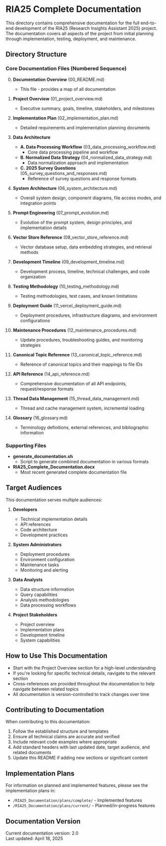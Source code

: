 # RIA25 Complete Documentation

This directory contains comprehensive documentation for the full end-to-end development of the RIA25 (Research Insights Assistant 2025) project. The documentation covers all aspects of the project from initial planning through implementation, testing, deployment, and maintenance.

## Directory Structure

### Core Documentation Files (Numbered Sequence)

0.  **Documentation Overview** (00_README.md)

    - This file - provides a map of all documentation

1.  **Project Overview** (01_project_overview.md)

    - Executive summary, goals, timeline, stakeholders, and milestones

2.  **Implementation Plan** (02_implementation_plan.md)

    - Detailed requirements and implementation planning documents

3.  **Data Architecture**

    - **A. Data Processing Workflow** (03_data_processing_workflow.md)
      - Core data processing pipeline and workflow
    - **B. Normalized Data Strategy** (04_normalized_data_strategy.md)
      - Data normalization approach and implementation
    - **C. 2025 Survey Questions** (05_survey_questions_and_responses.md)
      - Reference of survey questions and response formats

4.  **System Architecture** (06_system_architecture.md)

    - Overall system design, component diagrams, file access modes, and integration points

5.  **Prompt Engineering** (07_prompt_evolution.md)

    - Evolution of the prompt system, design principles, and implementation details

6.  **Vector Store Reference** (08_vector_store_reference.md)

    - Vector database setup, data embedding strategies, and retrieval methods

7.  **Development Timeline** (09_development_timeline.md)

    - Development process, timeline, technical challenges, and code organization

8.  **Testing Methodology** (10_testing_methodology.md)

    - Testing methodologies, test cases, and known limitations

9.  **Deployment Guide** (11_vercel_deployment_guide.md)

    - Deployment procedures, infrastructure diagrams, and environment configurations

10. **Maintenance Procedures** (12_maintenance_procedures.md)

    - Update procedures, troubleshooting guides, and monitoring strategies

11. **Canonical Topic Reference** (13_canonical_topic_reference.md)

    - Reference of canonical topics and their mappings to file IDs

12. **API Reference** (14_api_reference.md)

    - Comprehensive documentation of all API endpoints, request/response formats

13. **Thread Data Management** (15_thread_data_management.md)

    - Thread and cache management system, incremental loading

14. **Glossary** (16_glossary.md)
    - Terminology definitions, external references, and bibliographic information

### Supporting Files

- **generate_documentation.sh**
  - Script to generate combined documentation in various formats
- **RIA25_Complete_Documentation.docx**
  - Most recent generated complete documentation file

## Target Audiences

This documentation serves multiple audiences:

1. **Developers**

   - Technical implementation details
   - API references
   - Code architecture
   - Development practices

2. **System Administrators**

   - Deployment procedures
   - Environment configuration
   - Maintenance tasks
   - Monitoring and alerting

3. **Data Analysts**

   - Data structure information
   - Query capabilities
   - Analysis methodologies
   - Data processing workflows

4. **Project Stakeholders**
   - Project overview
   - Implementation plans
   - Development timeline
   - System capabilities

## How to Use This Documentation

- Start with the Project Overview section for a high-level understanding
- If you're looking for specific technical details, navigate to the relevant section
- Cross-references are provided throughout the documentation to help navigate between related topics
- All documentation is version-controlled to track changes over time

## Contributing to Documentation

When contributing to this documentation:

1. Follow the established structure and templates
2. Ensure all technical claims are accurate and verified
3. Include relevant code examples where appropriate
4. Add standard headers with last updated date, target audience, and related documents
5. Update this README if adding new sections or significant content

## Implementation Plans

For information on planned and implemented features, please see the implementation plans in:

- `/RIA25_Documentation/plans/complete/` - Implemented features
- `/RIA25_Documentation/plans/current/` - Planned/in-progress features

## Documentation Version

Current documentation version: 2.0  
Last updated: April 18, 2025
